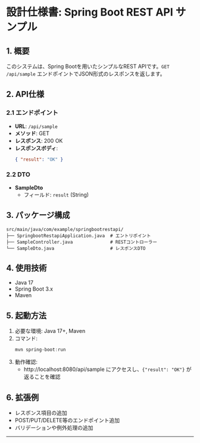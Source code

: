 # 設計仕様書: Spring Boot REST API サンプル

## 1. 概要
このシステムは、Spring Bootを用いたシンプルなREST APIです。`GET /api/sample` エンドポイントでJSON形式のレスポンスを返します。

## 2. API仕様
### 2.1 エンドポイント
- **URL**: `/api/sample`
- **メソッド**: GET
- **レスポンス**: 200 OK
- **レスポンスボディ**:
  ```json
  { "result": "OK" }
  ```

### 2.2 DTO
- **SampleDto**
  - フィールド: `result` (String)

## 3. パッケージ構成
```
src/main/java/com/example/springbootrestapi/
├── SpringbootRestapiApplication.java  # エントリポイント
├── SampleController.java              # RESTコントローラー
└── SampleDto.java                     # レスポンスDTO
```

## 4. 使用技術
- Java 17
- Spring Boot 3.x
- Maven

## 5. 起動方法
1. 必要な環境: Java 17+, Maven
2. コマンド:
   ```powershell
   mvn spring-boot:run
   ```
3. 動作確認:
   - http://localhost:8080/api/sample にアクセスし、`{"result": "OK"}` が返ることを確認

## 6. 拡張例
- レスポンス項目の追加
- POST/PUT/DELETE等のエンドポイント追加
- バリデーションや例外処理の追加

---
